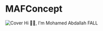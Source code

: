 # MAFConcept
![Cover](https://abdallahmaf.github.io/MAFConcept/#/main/img/cover.png)
Hi 👋🏾, I'm Mohamed Abdallah FALL

